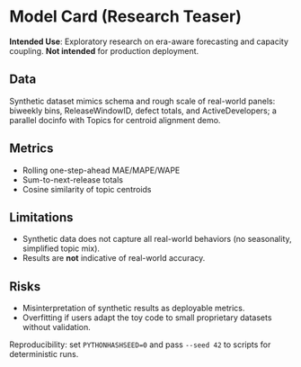 # Model Card (Research Teaser)

**Intended Use**: Exploratory research on era-aware forecasting and capacity coupling.
**Not intended** for production deployment.

## Data
Synthetic dataset mimics schema and rough scale of real-world panels: biweekly bins, ReleaseWindowID,
defect totals, and ActiveDevelopers; a parallel docinfo with Topics for centroid alignment demo.

## Metrics
- Rolling one-step-ahead MAE/MAPE/WAPE
- Sum-to-next-release totals
- Cosine similarity of topic centroids

## Limitations
- Synthetic data does not capture all real-world behaviors (no seasonality, simplified topic mix).
- Results are **not** indicative of real-world accuracy.

## Risks
- Misinterpretation of synthetic results as deployable metrics.
- Overfitting if users adapt the toy code to small proprietary datasets without validation.

Reproducibility: set `PYTHONHASHSEED=0` and pass `--seed 42` to scripts for deterministic runs.

